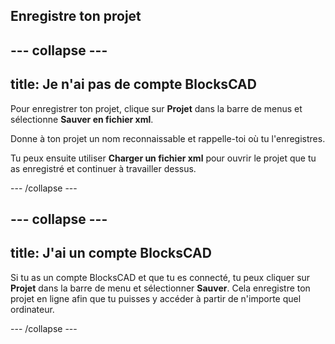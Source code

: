 ## Enregistre ton projet

--- collapse ---
---
title: Je n'ai pas de compte BlocksCAD
---

Pour enregistrer ton projet, clique sur **Projet** dans la barre de menus et sélectionne **Sauver en fichier xml**.

Donne à ton projet un nom reconnaissable et rappelle-toi où tu l'enregistres.

Tu peux ensuite utiliser **Charger un fichier xml** pour ouvrir le projet que tu as enregistré et continuer à travailler dessus.

--- /collapse ---

--- collapse ---
---
title: J'ai un compte BlocksCAD
---

Si tu as un compte BlocksCAD et que tu es connecté, tu peux cliquer sur **Projet** dans la barre de menu et sélectionner **Sauver**. Cela enregistre ton projet en ligne afin que tu puisses y accéder à partir de n'importe quel ordinateur.

--- /collapse ---


 
